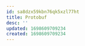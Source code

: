 ```yaml
---
id: sa8dzx59kbn76qk5xzl77ht
title: Protobuf
desc: ''
updated: 1698609709234
created: 1698609709234
---
```

